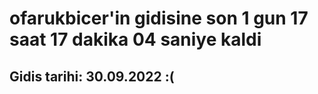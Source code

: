 # ofarukbicer'in gidisine son 1 gun 17 saat 17 dakika 04 saniye kaldi

## Gidis tarihi: 30.09.2022 :(